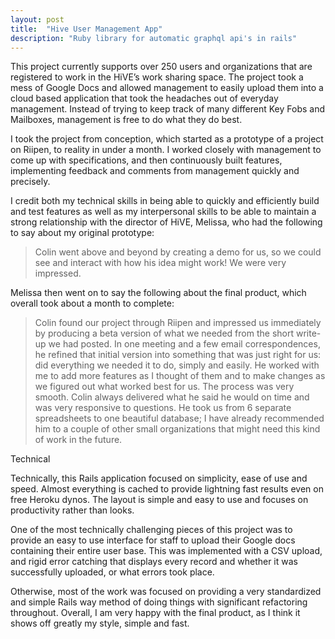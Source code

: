 ```yaml
---
layout: post
title:  "Hive User Management App"
description: "Ruby library for automatic graphql api's in rails"
---
```


This project currently supports over 250 users and organizations that are registered to work in the HiVE’s work sharing space. The project took a mess of Google Docs and allowed management to easily upload them into a cloud based application that took the headaches out of everyday management. Instead of trying to keep track of many different Key Fobs and Mailboxes, management is free to do what they do best.

I took the project from conception, which started as a prototype of a project on Riipen, to reality in under a month. I worked closely with management to come up with specifications, and then continuously built features, implementing feedback and comments from management quickly and precisely.

I credit both my technical skills in being able to quickly and efficiently build and test features as well as my interpersonal skills to be able to maintain a strong relationship with the director of HiVE, Melissa, who had the following to say about my original prototype:

> Colin went above and beyond by creating a demo for us, so we could see and interact with how his idea might work! We were very impressed.

Melissa then went on to say the following about the final product, which overall took about a month to complete:

> Colin found our project through Riipen and impressed us immediately by producing a beta version of what we needed from the short write-up we had posted. In one meeting and a few email correspondences, he refined that initial version into something that was just right for us: did everything we needed it to do, simply and easily. He worked with me to add more features as I thought of them and to make changes as we figured out what worked best for us. The process was very smooth. Colin always delivered what he said he would on time and was very responsive to questions. He took us from 6 separate spreadsheets to one beautiful database; I have already recommended him to a couple of other small organizations that might need this kind of work in the future.

Technical

Technically, this Rails application focused on simplicity, ease of use and speed. Almost everything is cached to provide lightning fast results even on free Heroku dynos. The layout is simple and easy to use and focuses on productivity rather than looks.

One of the most technically challenging pieces of this project was to provide an easy to use interface for staff to upload their Google docs containing their entire user base. This was implemented with a CSV upload, and rigid error catching that displays every record and whether it was successfully uploaded, or what errors took place.

Otherwise, most of the work was focused on providing a very standardized and simple Rails way method of doing things with significant refactoring throughout. Overall, I am very happy with the final product, as I think it shows off greatly my style, simple and fast.
